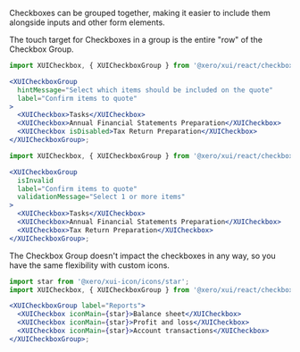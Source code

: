 Checkboxes can be grouped together, making it easier to include them alongside inputs and other form elements.

The touch target for Checkboxes in a group is the entire "row" of the Checkbox Group.

```jsx harmony
import XUICheckbox, { XUICheckboxGroup } from '@xero/xui/react/checkbox';

<XUICheckboxGroup
  hintMessage="Select which items should be included on the quote"
  label="Confirm items to quote"
>
  <XUICheckbox>Tasks</XUICheckbox>
  <XUICheckbox>Annual Financial Statements Preparation</XUICheckbox>
  <XUICheckbox isDisabled>Tax Return Preparation</XUICheckbox>
</XUICheckboxGroup>;
```

```jsx harmony
import XUICheckbox, { XUICheckboxGroup } from '@xero/xui/react/checkbox';

<XUICheckboxGroup
  isInvalid
  label="Confirm items to quote"
  validationMessage="Select 1 or more items"
>
  <XUICheckbox>Tasks</XUICheckbox>
  <XUICheckbox>Annual Financial Statements Preparation</XUICheckbox>
  <XUICheckbox>Tax Return Preparation</XUICheckbox>
</XUICheckboxGroup>;
```

The Checkbox Group doesn't impact the checkboxes in any way, so you have the same flexibility with custom icons.

```jsx harmony
import star from '@xero/xui-icon/icons/star';
import XUICheckbox, { XUICheckboxGroup } from '@xero/xui/react/checkbox';

<XUICheckboxGroup label="Reports">
  <XUICheckbox iconMain={star}>Balance sheet</XUICheckbox>
  <XUICheckbox iconMain={star}>Profit and loss</XUICheckbox>
  <XUICheckbox iconMain={star}>Account transactions</XUICheckbox>
</XUICheckboxGroup>;
```
